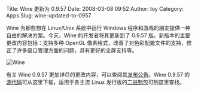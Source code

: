 Title: Wine 更新为 0.9.57
Date: 2008-03-08 09:52
Author: toy
Category: Apps
Slug: wine-updated-to-0957

Wine 为那些想在 Linux/Unix 系统中运行 Windows
程序和游戏的朋友提供一种自由的解决方案。今天，Wine 的开发者将其更新到了
0.9.57 版。新版本的主要更改内容包括：支持多种 OpenGL
像素格式，改善了对色彩配置文件的支持，修正了许多窗口管理方面的问题，具有更好的全屏支持等。

![Wine](http://i.linuxtoy.org/i/2007/04/winehq.png)

有关 Wine 0.9.57
更加详尽的更改内容，可以查阅其[发布公告](http://winehq.org/?announce=0.9.57)。Wine
0.9.57
的[源代码](http://ibiblio.org/pub/linux/system/emulators/wine/wine-0.9.57.tar.bz2)可从这里下载，适用于各主流
Linux
发行版的[二进制包](http://www.winehq.org/site/download)可到这里查找。
